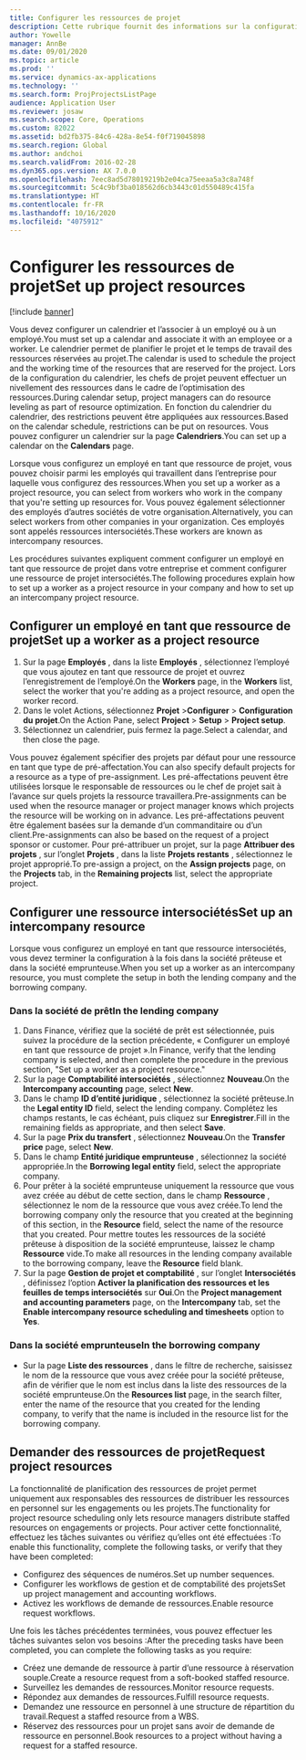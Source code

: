 ```yaml
---
title: Configurer les ressources de projet
description: Cette rubrique fournit des informations sur la configuration ou la demande de ressources de projet.
author: Yowelle
manager: AnnBe
ms.date: 09/01/2020
ms.topic: article
ms.prod: ''
ms.service: dynamics-ax-applications
ms.technology: ''
ms.search.form: ProjProjectsListPage
audience: Application User
ms.reviewer: josaw
ms.search.scope: Core, Operations
ms.custom: 82022
ms.assetid: bd2fb375-84c6-428a-8e54-f0f719045898
ms.search.region: Global
ms.author: andchoi
ms.search.validFrom: 2016-02-28
ms.dyn365.ops.version: AX 7.0.0
ms.openlocfilehash: 7eec8ad5d78019219b2e04ca75eeaa5a3c8a748f
ms.sourcegitcommit: 5c4c9bf3ba018562d6cb3443c01d550489c415fa
ms.translationtype: HT
ms.contentlocale: fr-FR
ms.lasthandoff: 10/16/2020
ms.locfileid: "4075912"
---
```

# <a name="set-up-project-resources"></a><span data-ttu-id="6fcf5-103">Configurer les ressources de projet</span><span class="sxs-lookup"><span data-stu-id="6fcf5-103">Set up project resources</span></span>

[!include [banner](../includes/banner.md)]

<span data-ttu-id="6fcf5-104">Vous devez configurer un calendrier et l’associer à un employé ou à un employé.</span><span class="sxs-lookup"><span data-stu-id="6fcf5-104">You must set up a calendar and associate it with an employee or a worker.</span></span> <span data-ttu-id="6fcf5-105">Le calendrier permet de planifier le projet et le temps de travail des ressources réservées au projet.</span><span class="sxs-lookup"><span data-stu-id="6fcf5-105">The calendar is used to schedule the project and the working time of the resources that are reserved for the project.</span></span> <span data-ttu-id="6fcf5-106">Lors de la configuration du calendrier, les chefs de projet peuvent effectuer un nivellement des ressources dans le cadre de l’optimisation des ressources.</span><span class="sxs-lookup"><span data-stu-id="6fcf5-106">During calendar setup, project managers can do resource leveling as part of resource optimization.</span></span> <span data-ttu-id="6fcf5-107">En fonction du calendrier du calendrier, des restrictions peuvent être appliquées aux ressources.</span><span class="sxs-lookup"><span data-stu-id="6fcf5-107">Based on the calendar schedule, restrictions can be put on resources.</span></span> <span data-ttu-id="6fcf5-108">Vous pouvez configurer un calendrier sur la page **Calendriers**.</span><span class="sxs-lookup"><span data-stu-id="6fcf5-108">You can set up a calendar on the **Calendars** page.</span></span>

<span data-ttu-id="6fcf5-109">Lorsque vous configurez un employé en tant que ressource de projet, vous pouvez choisir parmi les employés qui travaillent dans l’entreprise pour laquelle vous configurez des ressources.</span><span class="sxs-lookup"><span data-stu-id="6fcf5-109">When you set up a worker as a project resource, you can select from workers who work in the company that you're setting up resources for.</span></span> <span data-ttu-id="6fcf5-110">Vous pouvez également sélectionner des employés d’autres sociétés de votre organisation.</span><span class="sxs-lookup"><span data-stu-id="6fcf5-110">Alternatively, you can select workers from other companies in your organization.</span></span> <span data-ttu-id="6fcf5-111">Ces employés sont appelés ressources intersociétés.</span><span class="sxs-lookup"><span data-stu-id="6fcf5-111">These workers are known as intercompany resources.</span></span>

<span data-ttu-id="6fcf5-112">Les procédures suivantes expliquent comment configurer un employé en tant que ressource de projet dans votre entreprise et comment configurer une ressource de projet intersociétés.</span><span class="sxs-lookup"><span data-stu-id="6fcf5-112">The following procedures explain how to set up a worker as a project resource in your company and how to set up an intercompany project resource.</span></span>

## <a name="set-up-a-worker-as-a-project-resource"></a><span data-ttu-id="6fcf5-113">Configurer un employé en tant que ressource de projet</span><span class="sxs-lookup"><span data-stu-id="6fcf5-113">Set up a worker as a project resource</span></span>

1. <span data-ttu-id="6fcf5-114">Sur la page **Employés** , dans la liste **Employés** , sélectionnez l’employé que vous ajoutez en tant que ressource de projet et ouvrez l’enregistrement de l’employé.</span><span class="sxs-lookup"><span data-stu-id="6fcf5-114">On the **Workers** page, in the **Workers** list, select the worker that you're adding as a project resource, and open the worker record.</span></span>
2. <span data-ttu-id="6fcf5-115">Dans le volet Actions, sélectionnez **Projet** &gt;**Configurer** &gt; **Configuration du projet**.</span><span class="sxs-lookup"><span data-stu-id="6fcf5-115">On the Action Pane, select **Project** &gt; **Setup** &gt; **Project setup**.</span></span>
3. <span data-ttu-id="6fcf5-116">Sélectionnez un calendrier, puis fermez la page.</span><span class="sxs-lookup"><span data-stu-id="6fcf5-116">Select a calendar, and then close the page.</span></span>

<span data-ttu-id="6fcf5-117">Vous pouvez également spécifier des projets par défaut pour une ressource en tant que type de pré-affectation.</span><span class="sxs-lookup"><span data-stu-id="6fcf5-117">You can also specify default projects for a resource as a type of pre-assignment.</span></span> <span data-ttu-id="6fcf5-118">Les pré-affectations peuvent être utilisées lorsque le responsable de ressources ou le chef de projet sait à l’avance sur quels projets la ressource travaillera.</span><span class="sxs-lookup"><span data-stu-id="6fcf5-118">Pre-assignments can be used when the resource manager or project manager knows which projects the resource will be working on in advance.</span></span> <span data-ttu-id="6fcf5-119">Les pré-affectations peuvent être également basées sur la demande d’un commanditaire ou d’un client.</span><span class="sxs-lookup"><span data-stu-id="6fcf5-119">Pre-assignments can also be based on the request of a project sponsor or customer.</span></span> <span data-ttu-id="6fcf5-120">Pour pré-attribuer un projet, sur la page **Attribuer des projets** , sur l’onglet **Projets** , dans la liste **Projets restants** , sélectionnez le projet approprié.</span><span class="sxs-lookup"><span data-stu-id="6fcf5-120">To pre-assign a project, on the **Assign projects** page, on the **Projects** tab, in the **Remaining projects** list, select the appropriate project.</span></span>

## <a name="set-up-an-intercompany-resource"></a><span data-ttu-id="6fcf5-121">Configurer une ressource intersociétés</span><span class="sxs-lookup"><span data-stu-id="6fcf5-121">Set up an intercompany resource</span></span>

<span data-ttu-id="6fcf5-122">Lorsque vous configurez un employé en tant que ressource intersociétés, vous devez terminer la configuration à la fois dans la société prêteuse et dans la société emprunteuse.</span><span class="sxs-lookup"><span data-stu-id="6fcf5-122">When you set up a worker as an intercompany resource, you must complete the setup in both the lending company and the borrowing company.</span></span>

### <a name="in-the-lending-company"></a><span data-ttu-id="6fcf5-123">Dans la société de prêt</span><span class="sxs-lookup"><span data-stu-id="6fcf5-123">In the lending company</span></span>

1. <span data-ttu-id="6fcf5-124">Dans Finance, vérifiez que la société de prêt est sélectionnée, puis suivez la procédure de la section précédente, « Configurer un employé en tant que ressource de projet ».</span><span class="sxs-lookup"><span data-stu-id="6fcf5-124">In Finance, verify that the lending company is selected, and then complete the procedure in the previous section, "Set up a worker as a project resource."</span></span>
2. <span data-ttu-id="6fcf5-125">Sur la page **Comptabilité intersociétés** , sélectionnez **Nouveau**.</span><span class="sxs-lookup"><span data-stu-id="6fcf5-125">On the **Intercompany accounting** page, select **New**.</span></span>
3. <span data-ttu-id="6fcf5-126">Dans le champ **ID d’entité juridique** , sélectionnez la société prêteuse.</span><span class="sxs-lookup"><span data-stu-id="6fcf5-126">In the **Legal entity ID** field, select the lending company.</span></span> <span data-ttu-id="6fcf5-127">Complétez les champs restants, le cas échéant, puis cliquez sur **Enregistrer**.</span><span class="sxs-lookup"><span data-stu-id="6fcf5-127">Fill in the remaining fields as appropriate, and then select **Save**.</span></span>
4. <span data-ttu-id="6fcf5-128">Sur la page **Prix du transfert** , sélectionnez **Nouveau**.</span><span class="sxs-lookup"><span data-stu-id="6fcf5-128">On the **Transfer price** page, select **New**.</span></span>
5. <span data-ttu-id="6fcf5-129">Dans le champ **Entité juridique emprunteuse** , sélectionnez la société appropriée.</span><span class="sxs-lookup"><span data-stu-id="6fcf5-129">In the **Borrowing legal entity** field, select the appropriate company.</span></span>
6. <span data-ttu-id="6fcf5-130">Pour prêter à la société emprunteuse uniquement la ressource que vous avez créée au début de cette section, dans le champ **Ressource** , sélectionnez le nom de la ressource que vous avez créée.</span><span class="sxs-lookup"><span data-stu-id="6fcf5-130">To lend the borrowing company only the resource that you created at the beginning of this section, in the **Resource** field, select the name of the resource that you created.</span></span> <span data-ttu-id="6fcf5-131">Pour mettre toutes les ressources de la société prêteuse à disposition de la société emprunteuse, laissez le champ **Ressource** vide.</span><span class="sxs-lookup"><span data-stu-id="6fcf5-131">To make all resources in the lending company available to the borrowing company, leave the **Resource** field blank.</span></span>
7. <span data-ttu-id="6fcf5-132">Sur la page **Gestion de projet et comptabilité** , sur l’onglet **Intersociétés** , définissez l’option **Activer la planification des ressources et les feuilles de temps intersociétés** sur **Oui**.</span><span class="sxs-lookup"><span data-stu-id="6fcf5-132">On the **Project management and accounting parameters** page, on the **Intercompany** tab, set the **Enable intercompany resource scheduling and timesheets** option to **Yes**.</span></span>

### <a name="in-the-borrowing-company"></a><span data-ttu-id="6fcf5-133">Dans la société emprunteuse</span><span class="sxs-lookup"><span data-stu-id="6fcf5-133">In the borrowing company</span></span>

- <span data-ttu-id="6fcf5-134">Sur la page **Liste des ressources** , dans le filtre de recherche, saisissez le nom de la ressource que vous avez créée pour la société prêteuse, afin de vérifier que le nom est inclus dans la liste des ressources de la société emprunteuse.</span><span class="sxs-lookup"><span data-stu-id="6fcf5-134">On the **Resources list** page, in the search filter, enter the name of the resource that you created for the lending company, to verify that the name is included in the resource list for the borrowing company.</span></span>

## <a name="request-project-resources"></a><span data-ttu-id="6fcf5-135">Demander des ressources de projet</span><span class="sxs-lookup"><span data-stu-id="6fcf5-135">Request project resources</span></span>
<span data-ttu-id="6fcf5-136">La fonctionnalité de planification des ressources de projet permet uniquement aux responsables des ressources de distribuer les ressources en personnel sur les engagements ou les projets.</span><span class="sxs-lookup"><span data-stu-id="6fcf5-136">The functionality for project resource scheduling only lets resource managers distribute staffed resources on engagements or projects.</span></span> <span data-ttu-id="6fcf5-137">Pour activer cette fonctionnalité, effectuez les tâches suivantes ou vérifiez qu’elles ont été effectuées :</span><span class="sxs-lookup"><span data-stu-id="6fcf5-137">To enable this functionality, complete the following tasks, or verify that they have been completed:</span></span>

- <span data-ttu-id="6fcf5-138">Configurez des séquences de numéros.</span><span class="sxs-lookup"><span data-stu-id="6fcf5-138">Set up number sequences.</span></span>
- <span data-ttu-id="6fcf5-139">Configurer les workflows de gestion et de comptabilité des projets</span><span class="sxs-lookup"><span data-stu-id="6fcf5-139">Set up project management and accounting workflows.</span></span>
- <span data-ttu-id="6fcf5-140">Activez les workflows de demande de ressources.</span><span class="sxs-lookup"><span data-stu-id="6fcf5-140">Enable resource request workflows.</span></span>

<span data-ttu-id="6fcf5-141">Une fois les tâches précédentes terminées, vous pouvez effectuer les tâches suivantes selon vos besoins :</span><span class="sxs-lookup"><span data-stu-id="6fcf5-141">After the preceding tasks have been completed, you can complete the following tasks as you require:</span></span>

- <span data-ttu-id="6fcf5-142">Créez une demande de ressource à partir d’une ressource à réservation souple.</span><span class="sxs-lookup"><span data-stu-id="6fcf5-142">Create a resource request from a soft-booked staffed resource.</span></span>
- <span data-ttu-id="6fcf5-143">Surveillez les demandes de ressources.</span><span class="sxs-lookup"><span data-stu-id="6fcf5-143">Monitor resource requests.</span></span>
- <span data-ttu-id="6fcf5-144">Répondez aux demandes de ressources.</span><span class="sxs-lookup"><span data-stu-id="6fcf5-144">Fulfill resource requests.</span></span>
- <span data-ttu-id="6fcf5-145">Demandez une ressource en personnel à une structure de répartition du travail.</span><span class="sxs-lookup"><span data-stu-id="6fcf5-145">Request a staffed resource from a WBS.</span></span>
- <span data-ttu-id="6fcf5-146">Réservez des ressources pour un projet sans avoir de demande de ressource en personnel.</span><span class="sxs-lookup"><span data-stu-id="6fcf5-146">Book resources to a project without having a request for a staffed resource.</span></span>

